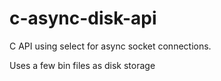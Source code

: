 # c-async-disk-api
C API using select for async socket connections. 

Uses a few bin files as disk storage
